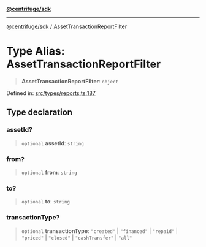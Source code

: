[**@centrifuge/sdk**](../README.md)

***

[@centrifuge/sdk](../README.md) / AssetTransactionReportFilter

# Type Alias: AssetTransactionReportFilter

> **AssetTransactionReportFilter**: `object`

Defined in: [src/types/reports.ts:187](https://github.com/centrifuge/centrifuge-sdk/blob/35076f925246b8dbb28e12a5beeb6327f126023f/src/types/reports.ts#L187)

## Type declaration

### assetId?

> `optional` **assetId**: `string`

### from?

> `optional` **from**: `string`

### to?

> `optional` **to**: `string`

### transactionType?

> `optional` **transactionType**: `"created"` \| `"financed"` \| `"repaid"` \| `"priced"` \| `"closed"` \| `"cashTransfer"` \| `"all"`
